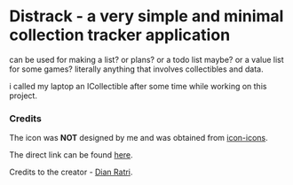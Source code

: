 # Distrack - a very simple and minimal collection tracker application

can be used for making a list? or plans? or a todo list maybe? or a value list for some games? literally anything that involves collectibles and data.

i called my laptop an ICollectible after some time while working on this project.

### Credits

The icon was **NOT** designed by me and was obtained from [icon-icons](https://icon-icons.com/).

The direct link can be found [here](https://icon-icons.com/icon/password-secret-star-gift-award-lock-treasure-book-game/262408).

Credits to the creator - [Dian Ratri](https://icon-icons.com/users/qOVgwSmDXhvP9p8KOswI1/icon-sets/).
